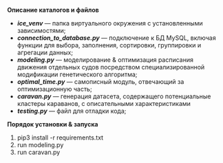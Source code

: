 **Описание каталогов и файлов**

* **_ice_venv_** — папка виртуального окружения с установленными зависимостями;
* **_connection_to_database.py_** — подключение к БД MySQL, включая функции для выбора, заполнения, сортировки, группировки и агрегации данных;
* **_modeling.py_** — моделирование & оптимизация расписания движения отдельных судов посредством специализированной модификации генетического алгоритма;
* **_optimal_time.py_** — самописный модуль, отвечающий за оптимизационную часть;
* **_caravan.py_** — генерация датасета, содержащего потенциальные кластеры караванов, с описательными характеристиками
* **_testing.py_** — файл для отладки кода;

**Порядок установки & запуска**
1) pip3 install -r requirements.txt
2) run modeling.py
3) run caravan.py